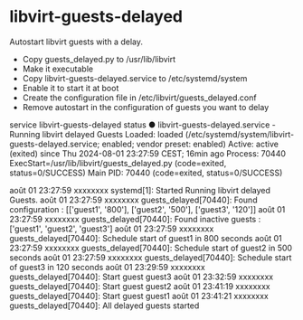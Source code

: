 # libvirt-guests-delayed
Autostart libvirt guests with a delay.

- Copy guests_delayed.py to /usr/lib/libvirt
- Make it executable
- Copy libvirt-guests-delayed.service to /etc/systemd/system
- Enable it to start it at boot
- Create the configuration file in /etc/libvirt/guests_delayed.conf
- Remove autostart in the configuration of guests you want to delay


service libvirt-guests-delayed status
● libvirt-guests-delayed.service - Running libvirt delayed Guests
     Loaded: loaded (/etc/systemd/system/libvirt-guests-delayed.service; enabled; vendor preset: enabled)
     Active: active (exited) since Thu 2024-08-01 23:27:59 CEST; 16min ago
    Process: 70440 ExecStart=/usr/lib/libvirt/guests_delayed.py (code=exited, status=0/SUCCESS)
   Main PID: 70440 (code=exited, status=0/SUCCESS)

août 01 23:27:59 xxxxxxxx systemd[1]: Started Running libvirt delayed Guests.
août 01 23:27:59 xxxxxxxx guests_delayed[70440]: Found configuration : [['guest1', '800'], ['guest2', '500'], ['guest3', '120']]
août 01 23:27:59 xxxxxxxx guests_delayed[70440]: Found inactive guests : ['guest1', 'guest2', 'guest3']
août 01 23:27:59 xxxxxxxx guests_delayed[70440]: Schedule start of guest1 in 800 seconds
août 01 23:27:59 xxxxxxxx guests_delayed[70440]: Schedule start of guest2 in 500 seconds
août 01 23:27:59 xxxxxxxx guests_delayed[70440]: Schedule start of guest3 in 120 seconds
août 01 23:29:59 xxxxxxxx guests_delayed[70440]: Start guest guest3
août 01 23:32:59 xxxxxxxx guests_delayed[70440]: Start guest guest2
août 01 23:41:19 xxxxxxxx guests_delayed[70440]: Start guest guest1
août 01 23:41:21 xxxxxxxx guests_delayed[70440]: All delayed guests started

